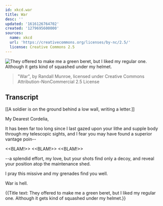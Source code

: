 ```yaml
---
id: xkcd.war
title: War
desc: ''
updated: '1616126764702'
created: '1279695600000'
sources:
  name: xkcd
  url: 'https://creativecommons.org/licenses/by-nc/2.5/'
  license: Creative Commons 2.5
---
```

![They offered to make me a green beret, but I liked my regular one. Although it gets kind of squashed under my helmet.](https://imgs.xkcd.com/comics/war.png)
> "War", by Randall Munroe, licensed under Creative Commons Attribution-NonCommercial 2.5 License

## Transcript
[[A soldier is on the ground behind a low wall, writing a letter.]]

My Dearest Cordelia,

It has been far too long since I last gazed upon your lithe and supple body through my telescopic sights, and I fear you may have found a superior vantage poin--

<<BLAM!>> <<BLAM!>> <<BLAM!>>

--a splendid effort, my love, but your shots find only a decoy, and reveal your position atop the maintenance shed.

I pray this missive and my grenades find you well.

War is hell.

{{Title text: They offered to make me a green beret, but I liked my regular one. Although it gets kind of squashed under my helmet.}}
